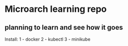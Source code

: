 # Microarch learning repo


## planning to learn and see how it goes
Install:
1 - docker
2 - kubectl
3 - minikube
